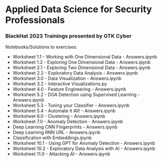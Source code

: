 # Applied Data Science for Security Professionals
### BlackHat 2023 Trainings presented by GTK Cyber

Notebooks/Solutions to exercises:

- Worksheet 1.1 - Working with One Dimensional Data - Answers.ipynb
- Worksheet 1.2 - Exploring One Dimensional Data - Answers.ipynb
- Worksheet 2.1 - Exploring Two Dimensional Data - Answers.ipynb
- Worksheet 2.2 - Exploratory Data Analysis - Answers.ipynb
- Worksheet 3.0 - Data Visualization - Answers.ipynb
- Worksheet 3.2 - Interactive Visualizations.py
- Worksheet 4.0 - Feature Engineering - Answers.ipynb
- Worksheet 5.2 - DGA Detection using Supervised Learning - Answers.ipynb
- Worksheet 5.3 - Tuning your Classifier - Answers.ipynb
- Worksheet 5.4 - Automate it All! - Answers.ipynb
- Worksheet 6.0 - Clustering - Answers.ipynb
- Worksheet 7.0 - Anomaly Detection - Answers.ipynb
- Deep Learning CNN Fingerprints - Answers.ipynb
- Deep Learning RNN URL - Answers.ipynb
- Classification with Embeddings.ipynb
- Worksheet 10.1 - Using GPT for Anomaly Detection - Answers.ipynb
- Worksheet 10.2 - Exploratory Data Analysis with AI - Answers.ipynb
- Worksheet 11.0 - Attacking AI - Answers.ipynb
